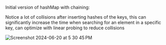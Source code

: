 Initial version of hashMap with chaining:

Notice a lot of collisions after inserting hashes of the keys, this can significantly increase the time when searching for an element in a specific key, can optimize with linear probing to reduce collisions

![Screenshot 2024-06-20 at 5 30 45 PM](https://github.com/thevictoriouscoder/Design-a-HashMap/assets/170362161/34602225-c98a-4080-9341-c30b872e07ab)
